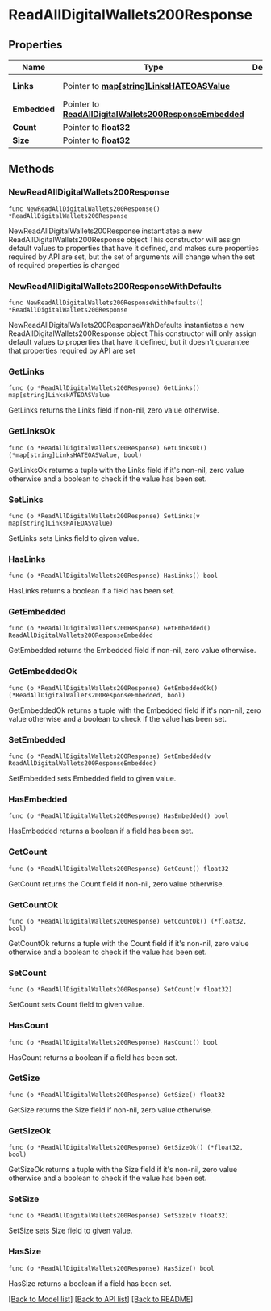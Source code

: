 # ReadAllDigitalWallets200Response

## Properties

Name | Type | Description | Notes
------------ | ------------- | ------------- | -------------
**Links** | Pointer to [**map[string]LinksHATEOASValue**](LinksHATEOASValue.md) |  | [optional] [readonly] 
**Embedded** | Pointer to [**ReadAllDigitalWallets200ResponseEmbedded**](ReadAllDigitalWallets200ResponseEmbedded.md) |  | [optional] 
**Count** | Pointer to **float32** |  | [optional] 
**Size** | Pointer to **float32** |  | [optional] 

## Methods

### NewReadAllDigitalWallets200Response

`func NewReadAllDigitalWallets200Response() *ReadAllDigitalWallets200Response`

NewReadAllDigitalWallets200Response instantiates a new ReadAllDigitalWallets200Response object
This constructor will assign default values to properties that have it defined,
and makes sure properties required by API are set, but the set of arguments
will change when the set of required properties is changed

### NewReadAllDigitalWallets200ResponseWithDefaults

`func NewReadAllDigitalWallets200ResponseWithDefaults() *ReadAllDigitalWallets200Response`

NewReadAllDigitalWallets200ResponseWithDefaults instantiates a new ReadAllDigitalWallets200Response object
This constructor will only assign default values to properties that have it defined,
but it doesn't guarantee that properties required by API are set

### GetLinks

`func (o *ReadAllDigitalWallets200Response) GetLinks() map[string]LinksHATEOASValue`

GetLinks returns the Links field if non-nil, zero value otherwise.

### GetLinksOk

`func (o *ReadAllDigitalWallets200Response) GetLinksOk() (*map[string]LinksHATEOASValue, bool)`

GetLinksOk returns a tuple with the Links field if it's non-nil, zero value otherwise
and a boolean to check if the value has been set.

### SetLinks

`func (o *ReadAllDigitalWallets200Response) SetLinks(v map[string]LinksHATEOASValue)`

SetLinks sets Links field to given value.

### HasLinks

`func (o *ReadAllDigitalWallets200Response) HasLinks() bool`

HasLinks returns a boolean if a field has been set.

### GetEmbedded

`func (o *ReadAllDigitalWallets200Response) GetEmbedded() ReadAllDigitalWallets200ResponseEmbedded`

GetEmbedded returns the Embedded field if non-nil, zero value otherwise.

### GetEmbeddedOk

`func (o *ReadAllDigitalWallets200Response) GetEmbeddedOk() (*ReadAllDigitalWallets200ResponseEmbedded, bool)`

GetEmbeddedOk returns a tuple with the Embedded field if it's non-nil, zero value otherwise
and a boolean to check if the value has been set.

### SetEmbedded

`func (o *ReadAllDigitalWallets200Response) SetEmbedded(v ReadAllDigitalWallets200ResponseEmbedded)`

SetEmbedded sets Embedded field to given value.

### HasEmbedded

`func (o *ReadAllDigitalWallets200Response) HasEmbedded() bool`

HasEmbedded returns a boolean if a field has been set.

### GetCount

`func (o *ReadAllDigitalWallets200Response) GetCount() float32`

GetCount returns the Count field if non-nil, zero value otherwise.

### GetCountOk

`func (o *ReadAllDigitalWallets200Response) GetCountOk() (*float32, bool)`

GetCountOk returns a tuple with the Count field if it's non-nil, zero value otherwise
and a boolean to check if the value has been set.

### SetCount

`func (o *ReadAllDigitalWallets200Response) SetCount(v float32)`

SetCount sets Count field to given value.

### HasCount

`func (o *ReadAllDigitalWallets200Response) HasCount() bool`

HasCount returns a boolean if a field has been set.

### GetSize

`func (o *ReadAllDigitalWallets200Response) GetSize() float32`

GetSize returns the Size field if non-nil, zero value otherwise.

### GetSizeOk

`func (o *ReadAllDigitalWallets200Response) GetSizeOk() (*float32, bool)`

GetSizeOk returns a tuple with the Size field if it's non-nil, zero value otherwise
and a boolean to check if the value has been set.

### SetSize

`func (o *ReadAllDigitalWallets200Response) SetSize(v float32)`

SetSize sets Size field to given value.

### HasSize

`func (o *ReadAllDigitalWallets200Response) HasSize() bool`

HasSize returns a boolean if a field has been set.


[[Back to Model list]](../README.md#documentation-for-models) [[Back to API list]](../README.md#documentation-for-api-endpoints) [[Back to README]](../README.md)


